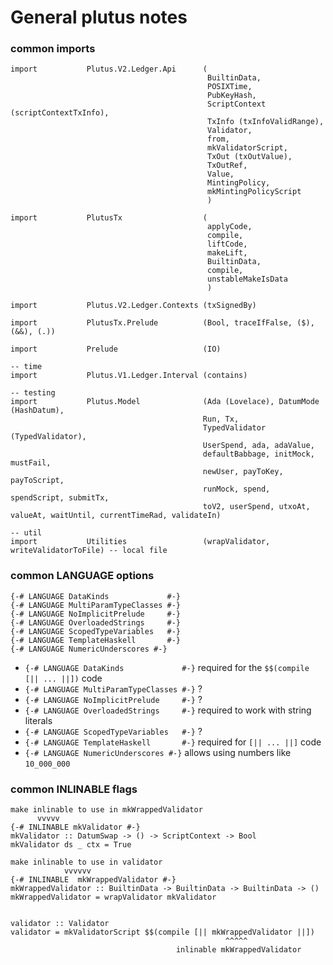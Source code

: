 # General plutus notes

### common imports 
```
import           Plutus.V2.Ledger.Api      (
                                            BuiltinData, 
                                            POSIXTime, 
                                            PubKeyHash,
                                            ScriptContext (scriptContextTxInfo),
                                            TxInfo (txInfoValidRange),
                                            Validator, 
                                            from, 
                                            mkValidatorScript, 
                                            TxOut (txOutValue),
                                            TxOutRef, 
                                            Value,
                                            MintingPolicy,
                                            mkMintingPolicyScript
                                            )

import           PlutusTx                  (
                                            applyCode, 
                                            compile, 
                                            liftCode,
                                            makeLift, 
                                            BuiltinData, 
                                            compile, 
                                            unstableMakeIsData
                                            )

import           Plutus.V2.Ledger.Contexts (txSignedBy)

import           PlutusTx.Prelude          (Bool, traceIfFalse, ($), (&&), (.))

import           Prelude                   (IO)

-- time
import           Plutus.V1.Ledger.Interval (contains)

-- testing
import           Plutus.Model              (Ada (Lovelace), DatumMode (HashDatum),
                                           Run, Tx,
                                           TypedValidator (TypedValidator),
                                           UserSpend, ada, adaValue,
                                           defaultBabbage, initMock, mustFail,
                                           newUser, payToKey, payToScript,
                                           runMock, spend, spendScript, submitTx,
                                           toV2, userSpend, utxoAt, valueAt, waitUntil, currentTimeRad, validateIn)

-- util
import           Utilities                 (wrapValidator, writeValidatorToFile) -- local file
```

### common LANGUAGE options
```
{-# LANGUAGE DataKinds             #-}
{-# LANGUAGE MultiParamTypeClasses #-}
{-# LANGUAGE NoImplicitPrelude     #-}
{-# LANGUAGE OverloadedStrings     #-}
{-# LANGUAGE ScopedTypeVariables   #-}
{-# LANGUAGE TemplateHaskell       #-}
{-# LANGUAGE NumericUnderscores #-}
```

- `{-# LANGUAGE DataKinds             #-}` required for the `$$(compile [|| ... ||])` code 
- `{-# LANGUAGE MultiParamTypeClasses #-}` ?
- `{-# LANGUAGE NoImplicitPrelude     #-}` ?
- `{-# LANGUAGE OverloadedStrings     #-}` required to work with string literals
- `{-# LANGUAGE ScopedTypeVariables   #-}` ?
- `{-# LANGUAGE TemplateHaskell       #-}` required for `[|| ... ||]` code
- `{-# LANGUAGE NumericUnderscores #-}` allows using numbers like `10_000_000`

### common INLINABLE flags

```
make inlinable to use in mkWrappedValidator
      vvvvv
{-# INLINABLE mkValidator #-}
mkValidator :: DatumSwap -> () -> ScriptContext -> Bool
mkValidator ds _ ctx = True

make inlinable to use in validator
            vvvvvv
{-# INLINABLE  mkWrappedValidator #-}
mkWrappedValidator :: BuiltinData -> BuiltinData -> BuiltinData -> ()
mkWrappedValidator = wrapValidator mkValidator


validator :: Validator
validator = mkValidatorScript $$(compile [|| mkWrappedValidator ||])
                                                ^^^^^
                                     inlinable mkWrappedValidator
```